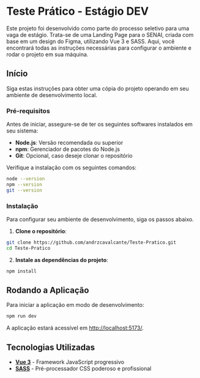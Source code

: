 


# Teste Prático - Estágio DEV

Este projeto foi desenvolvido como parte do processo seletivo para uma vaga de estágio. Trata-se de uma Landing Page para o SENAI, criada com base em um design do Figma, utilizando Vue 3 e SASS. Aqui, você encontrará todas as instruções necessárias para configurar o ambiente e rodar o projeto em sua máquina.

## Início

Siga estas instruções para obter uma cópia do projeto operando em seu ambiente de desenvolvimento local.

### Pré-requisitos

Antes de iniciar, assegure-se de ter os seguintes softwares instalados em seu sistema:

- **Node.js**: Versão recomendada ou superior
- **npm**: Gerenciador de pacotes do Node.js
- **Git**: Opcional, caso deseje clonar o repositório

Verifique a instalação com os seguintes comandos:

```bash
node --version
npm --version
git --version
```

### Instalação

Para configurar seu ambiente de desenvolvimento, siga os passos abaixo.

1. **Clone o repositório**:

```bash
git clone https://github.com/andrzcavalcante/Teste-Pratico.git
cd Teste-Pratico
```

2. **Instale as dependências do projeto**:

```bash
npm install
```

## Rodando a Aplicação

Para iniciar a aplicação em modo de desenvolvimento:

```bash
npm run dev
```

A aplicação estará acessível em [http://localhost:5173/](http://localhost:5173/).

## Tecnologias Utilizadas

- **[Vue 3](https://v3.vuejs.org/)** - Framework JavaScript progressivo
- **[SASS](https://sass-lang.com/)** - Pré-processador CSS poderoso e profissional
